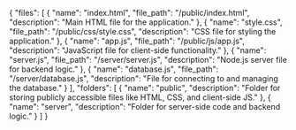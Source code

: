 {
  "files": [
    {
      "name": "index.html",
      "file_path": "/public/index.html",
      "description": "Main HTML file for the application."
    },
    {
      "name": "style.css",
      "file_path": "/public/css/style.css",
      "description": "CSS file for styling the application."
    },
    {
      "name": "app.js",
      "file_path": "/public/js/app.js",
      "description": "JavaScript file for client-side functionality."
    },
    {
      "name": "server.js",
      "file_path": "/server/server.js",
      "description": "Node.js server file for backend logic."
    },
    {
      "name": "database.js",
      "file_path": "/server/database.js",
      "description": "File for connecting to and managing the database."
    }
  ],
  "folders": [
    {
      "name": "public",
      "description": "Folder for storing publicly accessible files like HTML, CSS, and client-side JS."
    },
    {
      "name": "server",
      "description": "Folder for server-side code and backend logic."
    }
  ]
}